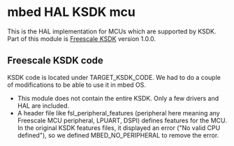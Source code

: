 # mbed HAL KSDK mcu

This is the HAL implementation for MCUs which are supported by KSDK. Part of this module is [Freescale KSDK](http://www.freescale.com/tools/software-and-tools/run-time-software/kinetis-software-and-tools/development-platforms-with-mbed/software-development-kit-for-kinetis-mcus:KINETIS-SDK) version 1.0.0.

## Freescale KSDK code

KSDK code is located under TARGET_KSDK_CODE. We had to do a couple of modifications to be able to use it in mbed OS.

- This module does not contain the entire KSDK. Only a few drivers and HAL are included.
- A header file like fsl_peripheral_features (peripheral here meaning any Freescale MCU peripheral, LPUART, DSPI) defines features for the MCU. In the original KSDK features files, it displayed an error ("No valid CPU defined"), so we defined MBED_NO_PERIPHERAL to remove the error.

